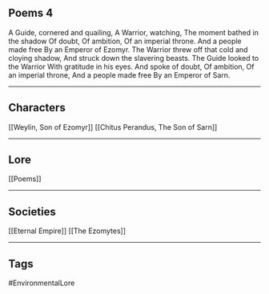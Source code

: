 ## Poems 4
A Guide, cornered and quailing,
A Warrior, watching,
The moment bathed in the shadow
Of doubt,
Of ambition,
Of an imperial throne.
And a people made free
By an Emperor of Ezomyr.
The Warrior threw off that cold and cloying shadow,
And struck down the slavering beasts.
The Guide looked to the Warrior
With gratitude in his eyes.
And spoke of doubt,
Of ambition,
Of an imperial throne,
And a people made free
By an Emperor of Sarn.

---
## Characters
[[Weylin, Son of Ezomyr]]
[[Chitus Perandus, The Son of Sarn]]

---
## Lore
[[Poems]]

---
## Societies
[[Eternal Empire]]
[[The Ezomytes]]

---
## Tags
#EnvironmentalLore 